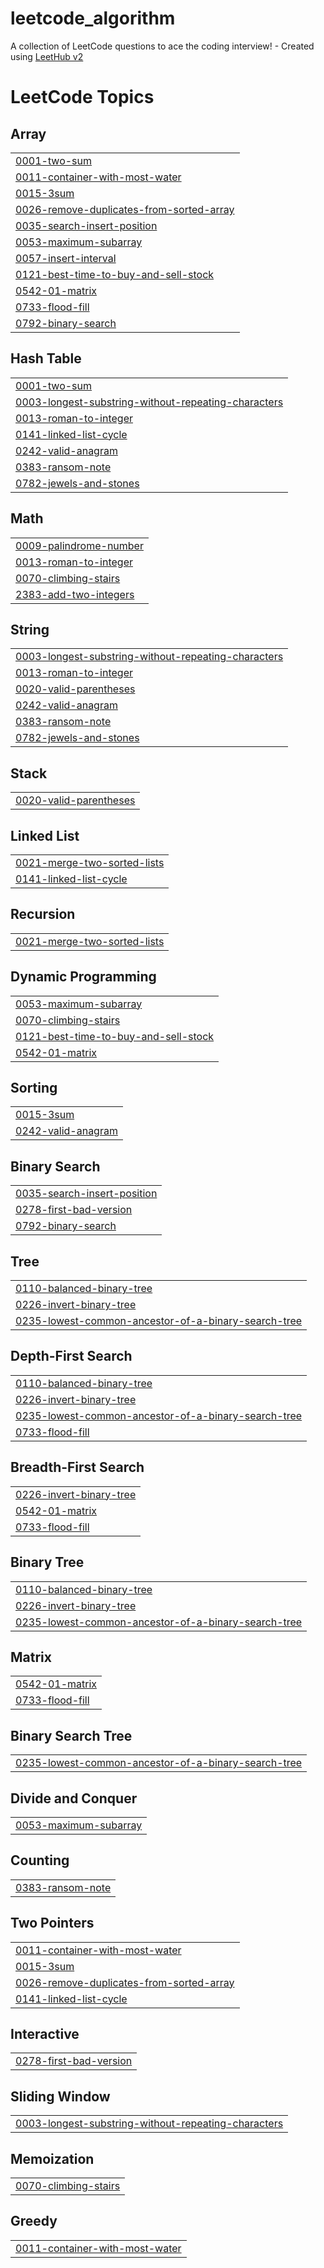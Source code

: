 # leetcode_algorithm
A collection of LeetCode questions to ace the coding interview! - Created using [LeetHub v2](https://github.com/arunbhardwaj/LeetHub-2.0)

<!---LeetCode Topics Start-->
# LeetCode Topics
## Array
|  |
| ------- |
| [0001-two-sum](https://github.com/Joohyeji/leetcode_algorithm/tree/master/0001-two-sum) |
| [0011-container-with-most-water](https://github.com/Joohyeji/leetcode_algorithm/tree/master/0011-container-with-most-water) |
| [0015-3sum](https://github.com/Joohyeji/leetcode_algorithm/tree/master/0015-3sum) |
| [0026-remove-duplicates-from-sorted-array](https://github.com/Joohyeji/leetcode_algorithm/tree/master/0026-remove-duplicates-from-sorted-array) |
| [0035-search-insert-position](https://github.com/Joohyeji/leetcode_algorithm/tree/master/0035-search-insert-position) |
| [0053-maximum-subarray](https://github.com/Joohyeji/leetcode_algorithm/tree/master/0053-maximum-subarray) |
| [0057-insert-interval](https://github.com/Joohyeji/leetcode_algorithm/tree/master/0057-insert-interval) |
| [0121-best-time-to-buy-and-sell-stock](https://github.com/Joohyeji/leetcode_algorithm/tree/master/0121-best-time-to-buy-and-sell-stock) |
| [0542-01-matrix](https://github.com/Joohyeji/leetcode_algorithm/tree/master/0542-01-matrix) |
| [0733-flood-fill](https://github.com/Joohyeji/leetcode_algorithm/tree/master/0733-flood-fill) |
| [0792-binary-search](https://github.com/Joohyeji/leetcode_algorithm/tree/master/0792-binary-search) |
## Hash Table
|  |
| ------- |
| [0001-two-sum](https://github.com/Joohyeji/leetcode_algorithm/tree/master/0001-two-sum) |
| [0003-longest-substring-without-repeating-characters](https://github.com/Joohyeji/leetcode_algorithm/tree/master/0003-longest-substring-without-repeating-characters) |
| [0013-roman-to-integer](https://github.com/Joohyeji/leetcode_algorithm/tree/master/0013-roman-to-integer) |
| [0141-linked-list-cycle](https://github.com/Joohyeji/leetcode_algorithm/tree/master/0141-linked-list-cycle) |
| [0242-valid-anagram](https://github.com/Joohyeji/leetcode_algorithm/tree/master/0242-valid-anagram) |
| [0383-ransom-note](https://github.com/Joohyeji/leetcode_algorithm/tree/master/0383-ransom-note) |
| [0782-jewels-and-stones](https://github.com/Joohyeji/leetcode_algorithm/tree/master/0782-jewels-and-stones) |
## Math
|  |
| ------- |
| [0009-palindrome-number](https://github.com/Joohyeji/leetcode_algorithm/tree/master/0009-palindrome-number) |
| [0013-roman-to-integer](https://github.com/Joohyeji/leetcode_algorithm/tree/master/0013-roman-to-integer) |
| [0070-climbing-stairs](https://github.com/Joohyeji/leetcode_algorithm/tree/master/0070-climbing-stairs) |
| [2383-add-two-integers](https://github.com/Joohyeji/leetcode_algorithm/tree/master/2383-add-two-integers) |
## String
|  |
| ------- |
| [0003-longest-substring-without-repeating-characters](https://github.com/Joohyeji/leetcode_algorithm/tree/master/0003-longest-substring-without-repeating-characters) |
| [0013-roman-to-integer](https://github.com/Joohyeji/leetcode_algorithm/tree/master/0013-roman-to-integer) |
| [0020-valid-parentheses](https://github.com/Joohyeji/leetcode_algorithm/tree/master/0020-valid-parentheses) |
| [0242-valid-anagram](https://github.com/Joohyeji/leetcode_algorithm/tree/master/0242-valid-anagram) |
| [0383-ransom-note](https://github.com/Joohyeji/leetcode_algorithm/tree/master/0383-ransom-note) |
| [0782-jewels-and-stones](https://github.com/Joohyeji/leetcode_algorithm/tree/master/0782-jewels-and-stones) |
## Stack
|  |
| ------- |
| [0020-valid-parentheses](https://github.com/Joohyeji/leetcode_algorithm/tree/master/0020-valid-parentheses) |
## Linked List
|  |
| ------- |
| [0021-merge-two-sorted-lists](https://github.com/Joohyeji/leetcode_algorithm/tree/master/0021-merge-two-sorted-lists) |
| [0141-linked-list-cycle](https://github.com/Joohyeji/leetcode_algorithm/tree/master/0141-linked-list-cycle) |
## Recursion
|  |
| ------- |
| [0021-merge-two-sorted-lists](https://github.com/Joohyeji/leetcode_algorithm/tree/master/0021-merge-two-sorted-lists) |
## Dynamic Programming
|  |
| ------- |
| [0053-maximum-subarray](https://github.com/Joohyeji/leetcode_algorithm/tree/master/0053-maximum-subarray) |
| [0070-climbing-stairs](https://github.com/Joohyeji/leetcode_algorithm/tree/master/0070-climbing-stairs) |
| [0121-best-time-to-buy-and-sell-stock](https://github.com/Joohyeji/leetcode_algorithm/tree/master/0121-best-time-to-buy-and-sell-stock) |
| [0542-01-matrix](https://github.com/Joohyeji/leetcode_algorithm/tree/master/0542-01-matrix) |
## Sorting
|  |
| ------- |
| [0015-3sum](https://github.com/Joohyeji/leetcode_algorithm/tree/master/0015-3sum) |
| [0242-valid-anagram](https://github.com/Joohyeji/leetcode_algorithm/tree/master/0242-valid-anagram) |
## Binary Search
|  |
| ------- |
| [0035-search-insert-position](https://github.com/Joohyeji/leetcode_algorithm/tree/master/0035-search-insert-position) |
| [0278-first-bad-version](https://github.com/Joohyeji/leetcode_algorithm/tree/master/0278-first-bad-version) |
| [0792-binary-search](https://github.com/Joohyeji/leetcode_algorithm/tree/master/0792-binary-search) |
## Tree
|  |
| ------- |
| [0110-balanced-binary-tree](https://github.com/Joohyeji/leetcode_algorithm/tree/master/0110-balanced-binary-tree) |
| [0226-invert-binary-tree](https://github.com/Joohyeji/leetcode_algorithm/tree/master/0226-invert-binary-tree) |
| [0235-lowest-common-ancestor-of-a-binary-search-tree](https://github.com/Joohyeji/leetcode_algorithm/tree/master/0235-lowest-common-ancestor-of-a-binary-search-tree) |
## Depth-First Search
|  |
| ------- |
| [0110-balanced-binary-tree](https://github.com/Joohyeji/leetcode_algorithm/tree/master/0110-balanced-binary-tree) |
| [0226-invert-binary-tree](https://github.com/Joohyeji/leetcode_algorithm/tree/master/0226-invert-binary-tree) |
| [0235-lowest-common-ancestor-of-a-binary-search-tree](https://github.com/Joohyeji/leetcode_algorithm/tree/master/0235-lowest-common-ancestor-of-a-binary-search-tree) |
| [0733-flood-fill](https://github.com/Joohyeji/leetcode_algorithm/tree/master/0733-flood-fill) |
## Breadth-First Search
|  |
| ------- |
| [0226-invert-binary-tree](https://github.com/Joohyeji/leetcode_algorithm/tree/master/0226-invert-binary-tree) |
| [0542-01-matrix](https://github.com/Joohyeji/leetcode_algorithm/tree/master/0542-01-matrix) |
| [0733-flood-fill](https://github.com/Joohyeji/leetcode_algorithm/tree/master/0733-flood-fill) |
## Binary Tree
|  |
| ------- |
| [0110-balanced-binary-tree](https://github.com/Joohyeji/leetcode_algorithm/tree/master/0110-balanced-binary-tree) |
| [0226-invert-binary-tree](https://github.com/Joohyeji/leetcode_algorithm/tree/master/0226-invert-binary-tree) |
| [0235-lowest-common-ancestor-of-a-binary-search-tree](https://github.com/Joohyeji/leetcode_algorithm/tree/master/0235-lowest-common-ancestor-of-a-binary-search-tree) |
## Matrix
|  |
| ------- |
| [0542-01-matrix](https://github.com/Joohyeji/leetcode_algorithm/tree/master/0542-01-matrix) |
| [0733-flood-fill](https://github.com/Joohyeji/leetcode_algorithm/tree/master/0733-flood-fill) |
## Binary Search Tree
|  |
| ------- |
| [0235-lowest-common-ancestor-of-a-binary-search-tree](https://github.com/Joohyeji/leetcode_algorithm/tree/master/0235-lowest-common-ancestor-of-a-binary-search-tree) |
## Divide and Conquer
|  |
| ------- |
| [0053-maximum-subarray](https://github.com/Joohyeji/leetcode_algorithm/tree/master/0053-maximum-subarray) |
## Counting
|  |
| ------- |
| [0383-ransom-note](https://github.com/Joohyeji/leetcode_algorithm/tree/master/0383-ransom-note) |
## Two Pointers
|  |
| ------- |
| [0011-container-with-most-water](https://github.com/Joohyeji/leetcode_algorithm/tree/master/0011-container-with-most-water) |
| [0015-3sum](https://github.com/Joohyeji/leetcode_algorithm/tree/master/0015-3sum) |
| [0026-remove-duplicates-from-sorted-array](https://github.com/Joohyeji/leetcode_algorithm/tree/master/0026-remove-duplicates-from-sorted-array) |
| [0141-linked-list-cycle](https://github.com/Joohyeji/leetcode_algorithm/tree/master/0141-linked-list-cycle) |
## Interactive
|  |
| ------- |
| [0278-first-bad-version](https://github.com/Joohyeji/leetcode_algorithm/tree/master/0278-first-bad-version) |
## Sliding Window
|  |
| ------- |
| [0003-longest-substring-without-repeating-characters](https://github.com/Joohyeji/leetcode_algorithm/tree/master/0003-longest-substring-without-repeating-characters) |
## Memoization
|  |
| ------- |
| [0070-climbing-stairs](https://github.com/Joohyeji/leetcode_algorithm/tree/master/0070-climbing-stairs) |
## Greedy
|  |
| ------- |
| [0011-container-with-most-water](https://github.com/Joohyeji/leetcode_algorithm/tree/master/0011-container-with-most-water) |
<!---LeetCode Topics End-->